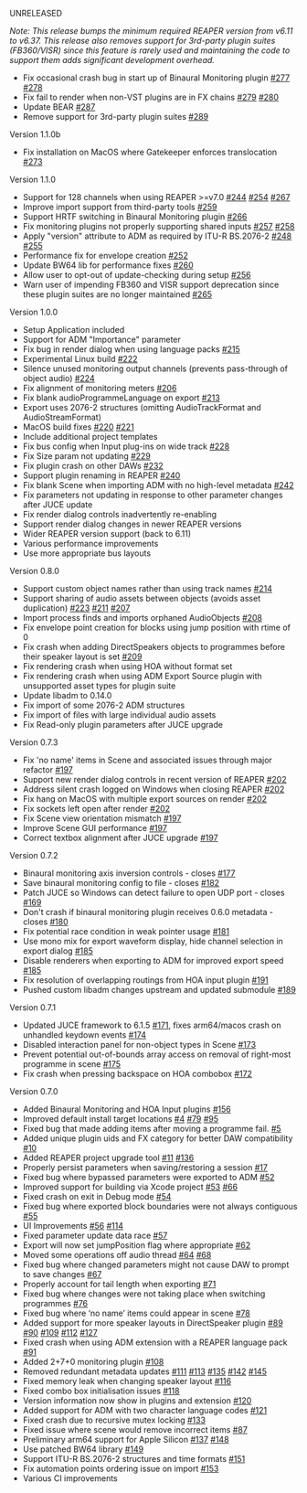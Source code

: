 UNRELEASED

 _Note: This release bumps the minimum required REAPER version from v6.11 to v6.37. This release also removes support for 3rd-party plugin suites (FB360/VISR) since this feature is rarely used and maintaining the code to support them adds significant development overhead._

* Fix occasional crash bug in start up of Binaural Monitoring plugin [#277](https://github.com/ebu/ear-production-suite/issues/277) [#278](https://github.com/ebu/ear-production-suite/pull/278)
* Fix fail to render when non-VST plugins are in FX chains [#279](https://github.com/ebu/ear-production-suite/issues/279) [#280](https://github.com/ebu/ear-production-suite/pull/280)
* Update BEAR [#287](https://github.com/ebu/ear-production-suite/pull/287)
* Remove support for 3rd-party plugin suites [#289](https://github.com/ebu/ear-production-suite/pull/289)

Version 1.1.0b

* Fix installation on MacOS where Gatekeeper enforces translocation [#273](https://github.com/ebu/ear-production-suite/pull/273)

Version 1.1.0

* Support for 128 channels when using REAPER >=v7.0 [#244](https://github.com/ebu/ear-production-suite/issues/244) [#254](https://github.com/ebu/ear-production-suite/pull/254) [#267](https://github.com/ebu/ear-production-suite/pull/267)
* Improve import support from third-party tools [#259](https://github.com/ebu/ear-production-suite/pull/259)
* Support HRTF switching in Binaural Monitoring plugin [#266](https://github.com/ebu/ear-production-suite/pull/266)
* Fix monitoring plugins not properly supporting shared inputs [#257](https://github.com/ebu/ear-production-suite/issues/257) [#258](https://github.com/ebu/ear-production-suite/pull/258)
* Apply "version" attribute to ADM as required by ITU-R BS.2076-2 [#248](https://github.com/ebu/ear-production-suite/issues/248) [#255](https://github.com/ebu/ear-production-suite/pull/255)
* Performance fix for envelope creation [#252](https://github.com/ebu/ear-production-suite/pull/252) 
* Update BW64 lib for performance fixes [#260](https://github.com/ebu/ear-production-suite/issues/260)
* Allow user to opt-out of update-checking during setup [#256](https://github.com/ebu/ear-production-suite/pull/256)
* Warn user of impending FB360 and VISR support deprecation since these plugin suites are no longer maintained [#265](https://github.com/ebu/ear-production-suite/pull/265)

Version 1.0.0

* Setup Application included
* Support for ADM "Importance" parameter
* Fix bug in render dialog when using language packs [#215](https://github.com/ebu/ear-production-suite/issues/215)
* Experimental Linux build [#222](https://github.com/ebu/ear-production-suite/pull/222)
* Silence unused monitoring output channels (prevents pass-through of object audio) [#224](https://github.com/ebu/ear-production-suite/issues/224)
* Fix alignment of monitoring meters [#206](https://github.com/ebu/ear-production-suite/issues/206)
* Fix blank audioProgrammeLanguage on export [#213](https://github.com/ebu/ear-production-suite/issues/213)
* Export uses 2076-2 structures (omitting AudioTrackFormat and AudioStreamFormat)
* MacOS build fixes [#220](https://github.com/ebu/ear-production-suite/issues/220) [#221](https://github.com/ebu/ear-production-suite/issues/221)
* Include additional project templates
* Fix bus config when Input plug-ins on wide track [#228](https://github.com/ebu/ear-production-suite/issues/228)
* Fix Size param not updating [#229](https://github.com/ebu/ear-production-suite/issues/229)
* Fix plugin crash on other DAWs [#232](https://github.com/ebu/ear-production-suite/issues/232)
* Support plugin renaming in REAPER [#240](https://github.com/ebu/ear-production-suite/issues/240)
* Fix blank Scene when importing ADM with no high-level metadata [#242](https://github.com/ebu/ear-production-suite/issues/242)
* Fix parameters not updating in response to other parameter changes after JUCE update
* Fix render dialog controls inadvertently re-enabling
* Support render dialog changes in newer REAPER versions
* Wider REAPER version support (back to 6.11)
* Various performance improvements
* Use more appropriate bus layouts

Version 0.8.0

* Support custom object names rather than using track names [#214](https://github.com/ebu/ear-production-suite/pull/214)
* Support sharing of audio assets between objects (avoids asset duplication) [#223](https://github.com/ebu/ear-production-suite/pull/223) [#211](https://github.com/ebu/ear-production-suite/issues/211) [#207](https://github.com/ebu/ear-production-suite/issues/207)
* Import process finds and imports orphaned AudioObjects [#208](https://github.com/ebu/ear-production-suite/issues/208)
* Fix envelope point creation for blocks using jump position with rtime of 0 
* Fix crash when adding DirectSpeakers objects to programmes before their speaker layout is set [#209](https://github.com/ebu/ear-production-suite/issues/209)
* Fix rendering crash when using HOA without format set
* Fix rendering crash when using ADM Export Source plugin with unsupported asset types for plugin suite
* Update libadm to 0.14.0
* Fix import of some 2076-2 ADM structures
* Fix import of files with large individual audio assets
* Fix Read-only plugin parameters after JUCE upgrade

Version 0.7.3

* Fix 'no name' items in Scene and associated issues through major refactor [#197](https://github.com/ebu/ear-production-suite/issues/197)
* Support new render dialog controls in recent version of REAPER [#202](https://github.com/ebu/ear-production-suite/issues/202)
* Address silent crash logged on Windows when closing REAPER [#202](https://github.com/ebu/ear-production-suite/issues/202)
* Fix hang on MacOS with multiple export sources on render [#202](https://github.com/ebu/ear-production-suite/issues/202)
* Fix sockets left open after render [#202](https://github.com/ebu/ear-production-suite/issues/202)
* Fix Scene view orientation mismatch [#197](https://github.com/ebu/ear-production-suite/issues/197)
* Improve Scene GUI performance [#197](https://github.com/ebu/ear-production-suite/issues/197)
* Correct textbox alignment after JUCE upgrade [#197](https://github.com/ebu/ear-production-suite/issues/197)

Version 0.7.2

* Binaural monitoring axis inversion controls - closes [#177](https://github.com/ebu/ear-production-suite/issues/177)
* Save binaural monitoring config to file - closes [#182](https://github.com/ebu/ear-production-suite/issues/182)
* Patch JUCE so Windows can detect failure to open UDP port - closes [#169](https://github.com/ebu/ear-production-suite/issues/169)
* Don't crash if binaural monitoring plugin receives 0.6.0 metadata - closes [#180](https://github.com/ebu/ear-production-suite/issues/180)
* Fix potential race condition in weak pointer usage [#181](https://github.com/ebu/ear-production-suite/issues/181)
* Use mono mix for export waveform display, hide channel selection in export dialog [#185](https://github.com/ebu/ear-production-suite/pull/185)
* Disable renderers when exporting to ADM for improved export speed [#185](https://github.com/ebu/ear-production-suite/pull/185)
* Fix resolution of overlapping routings from HOA input plugin [#191](https://github.com/ebu/ear-production-suite/issues/191)
* Pushed custom libadm changes upstream and updated submodule [#189](https://github.com/ebu/ear-production-suite/pull/189)

Version 0.7.1 

* Updated JUCE framework to 6.1.5 [#171](https://github.com/ebu/ear-production-suite/pull/171), fixes arm64/macos crash on unhandled keydown events [#174](https://github.com/ebu/ear-production-suite/issues/174)
* Disabled interaction panel for non-object types in Scene [#173](https://github.com/ebu/ear-production-suite/pull/173)
* Prevent potential out-of-bounds array access on removal of right-most programme in scene [#175](https://github.com/ebu/ear-production-suite/pull/175)
* Fix crash when pressing backspace on HOA combobox [#172](https://github.com/ebu/ear-production-suite/pull/172)

Version 0.7.0

* Added Binaural Monitoring and HOA Input plugins [#156](http://github.com/ebu/ear-production-suite/pull/156)
* Improved default install target locations [#4](http://github.com/ebu/ear-production-suite/pull/4) [#79](http://github.com/ebu/ear-production-suite/pull/79) [#95](http://github.com/ebu/ear-production-suite/issues/95)
* Fixed bug that made adding items after moving a programme fail. [#5](http://github.com/ebu/ear-production-suite/pull/5)
* Added unique plugin uids and FX category for better DAW compatibility [#10](http://github.com/ebu/ear-production-suite/pull/10)
* Added REAPER project upgrade tool [#11](http://github.com/ebu/ear-production-suite/pull/11) [#136](http://github.com/ebu/ear-production-suite/pull/136)
* Properly persist parameters when saving/restoring a session [#17](http://github.com/ebu/ear-production-suite/pull/17)
* Fixed bug where bypassed parameters were exported to ADM [#52](http://github.com/ebu/ear-production-suite/pull/52)
* Improved support for building via Xcode project [#53](http://github.com/ebu/ear-production-suite/pull/53) [#66](http://github.com/ebu/ear-production-suite/pull/66)
* Fixed crash on exit in Debug mode [#54](http://github.com/ebu/ear-production-suite/pull/54)
* Fixed bug where exported block boundaries were not always contiguous [#55](http://github.com/ebu/ear-production-suite/pull/55)
* UI Improvements [#56](http://github.com/ebu/ear-production-suite/pull/56) [#114](http://github.com/ebu/ear-production-suite/pull/114)
* Fixed parameter update data race [#57](http://github.com/ebu/ear-production-suite/pull/57)
* Export will now set jumpPosition flag where appropriate [#62](http://github.com/ebu/ear-production-suite/pull/62)
* Moved some operations off audio thread [#64](http://github.com/ebu/ear-production-suite/pull/64) [#68](http://github.com/ebu/ear-production-suite/pull/68)
* Fixed bug where changed parameters might not cause DAW to prompt to save changes [#67](http://github.com/ebu/ear-production-suite/pull/67)
* Properly account for tail length when exporting [#71](http://github.com/ebu/ear-production-suite/pull/71)
* Fixed bug where changes were not taking place when switching programmes [#76](http://github.com/ebu/ear-production-suite/pull/76)
* Fixed bug where ‘no name’ items could appear in scene [#78](http://github.com/ebu/ear-production-suite/pull/78)
* Added support for more speaker layouts in DirectSpeaker plugin [#89](http://github.com/ebu/ear-production-suite/pull/89) [#90](http://github.com/ebu/ear-production-suite/pull/90) [#109](http://github.com/ebu/ear-production-suite/pull/109) [#112](http://github.com/ebu/ear-production-suite/pull/112) [#127](http://github.com/ebu/ear-production-suite/pull/127)
* Fixed crash when using ADM extension with a REAPER language pack [#91](http://github.com/ebu/ear-production-suite/pull/91)
* Added 2+7+0 monitoring plugin [#108](http://github.com/ebu/ear-production-suite/pull/108)
* Removed redundant metadata updates [#111](http://github.com/ebu/ear-production-suite/pull/111) [#113](http://github.com/ebu/ear-production-suite/pull/113) [#135](http://github.com/ebu/ear-production-suite/pull/135) [#142](http://github.com/ebu/ear-production-suite/pull/142) [#145](http://github.com/ebu/ear-production-suite/pull/145)
* Fixed memory leak when changing speaker layout [#116](http://github.com/ebu/ear-production-suite/pull/116)
* Fixed combo box initialisation issues [#118](http://github.com/ebu/ear-production-suite/pull/118)
* Version information now show in plugins and extension [#120](http://github.com/ebu/ear-production-suite/pull/120)
* Added support for ADM with two character language codes [#121](http://github.com/ebu/ear-production-suite/pull/121)
* Fixed crash due to recursive mutex locking [#133](http://github.com/ebu/ear-production-suite/pull/133)
* Fixed issue where scene would remove incorrect items [#87](http://github.com/ebu/ear-production-suite/pull/87)
* Preliminary arm64 support for Apple Silicon [#137](http://github.com/ebu/ear-production-suite/pull/137) [#148](http://github.com/ebu/ear-production-suite/pull/148)
* Use patched BW64 library [#149](http://github.com/ebu/ear-production-suite/pull/149)
* Support ITU-R BS.2076-2 structures and time formats [#151](http://github.com/ebu/ear-production-suite/pull/151)
* Fix automation points ordering issue on import [#153](http://github.com/ebu/ear-production-suite/pull/153)
* Various CI improvements
